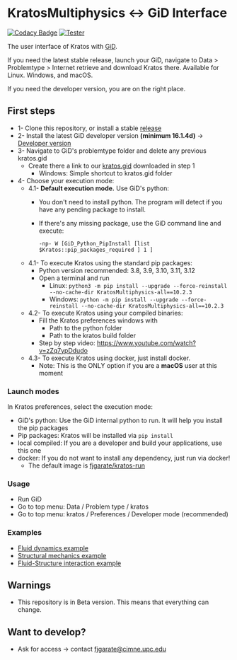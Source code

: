 # KratosMultiphysics <-> GiD Interface

[![Codacy Badge](https://app.codacy.com/project/badge/Grade/36d3d305c87e4bb398bc87ea2e3b890e)](https://www.codacy.com/gh/KratosMultiphysics/GiDInterface/dashboard?utm_source=github.com&amp;utm_medium=referral&amp;utm_content=KratosMultiphysics/GiDInterface&amp;utm_campaign=Badge_Grade)
[![Tester](https://github.com/KratosMultiphysics/GiDInterface/actions/workflows/tester.yml/badge.svg)](https://github.com/KratosMultiphysics/GiDInterface/actions/workflows/tester.yml)

The user interface of Kratos with [GiD](http://www.gidsimulation.com).

If you need the latest stable release, launch your GiD, navigate to Data > Problemtype > Internet retrieve and download Kratos there.
Available for Linux. Windows, and macOS.

If you need the developer version, you are on the right place.

## First steps
* 1- Clone this repository, or install a stable [release](https://github.com/KratosMultiphysics/GiDInterface/releases)
* 2- Install the latest GiD developer version **(minimum 16.1.4d)** -> [Developer version](https://www.gidsimulation.com/gid-for-science/downloads/)
* 3- Navigate to GiD's problemtype folder and delete any previous kratos.gid
    * Create there a link to our [kratos.gid](./kratos.gid/) downloaded in step 1
        * Windows: Simple shortcut to kratos.gid folder
* 4- Choose your execution mode:
    * 4.1- **Default execution mode.** Use GiD's python:
        * You don't need to install python. The program will detect if you have any pending package to install.
        * If there's any missing package, use the GiD command line and execute:
        
            `-np- W [GiD_Python_PipInstall [list $Kratos::pip_packages_required ] 1 ]`
    * 4.1- To execute Kratos using the standard pip packages:
        * Python version recommended: 3.8, 3.9, 3.10, 3.11, 3.12
        * Open a terminal and run
            - Linux: `python3 -m pip install --upgrade --force-reinstall --no-cache-dir KratosMultiphysics-all==10.2.3`
            - Windows: `python -m pip install --upgrade --force-reinstall --no-cache-dir KratosMultiphysics-all==10.2.3`
    * 4.2- To execute Kratos using your compiled binaries:
        * Fill the Kratos preferences windows with
            - Path to the python folder
            - Path to the kratos build folder
        * Step by step video: https://www.youtube.com/watch?v=zZq7ypDdudo
    * 4.3- To execute Kratos using docker, just install docker.
        * Note: This is the ONLY option if you are a **macOS** user at this moment

### Launch modes
In Kratos preferences, select the execution mode:
* GiD's python: Use the GiD internal python to run. It will help you install the pip packages
* Pip packages: Kratos will be installed via `pip install`
* local compiled: If you are a developer and build your applications, use this one
* docker: If you do not want to install any dependency, just run via docker!
    * The default image is [fjgarate/kratos-run](https://hub.docker.com/repository/docker/fjgarate/kratos-run)

### Usage
* Run GiD
* Go to top menu: Data / Problem type / kratos
* Go to top menu: kratos / Preferences / Developer mode (recommended)

### Examples
* [Fluid dynamics example](https://github.com/KratosMultiphysics/Kratos/wiki/Running-an-example-from-GiD#3-set-a-fluid-dynamics-problem)
* [Structural mechanics example](https://github.com/KratosMultiphysics/Kratos/wiki/Running-an-example-from-GiD#4-set-a-structural-mechanics-problem)
* [Fluid-Structure interaction example](https://github.com/KratosMultiphysics/Kratos/wiki/Running-an-example-from-GiD#5-set-a-fluid-structure-interaction-problem)

## Warnings
* This repository is in Beta version. This means that everything can change.

## Want to develop?
* Ask for access -> contact fjgarate@cimne.upc.edu

